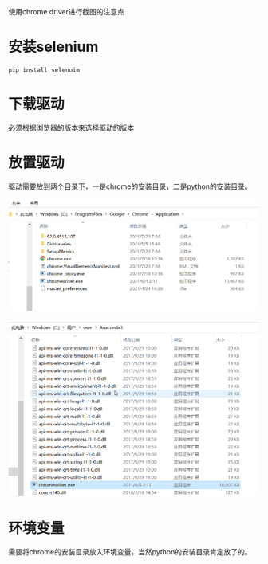 使用chrome driver进行截图的注意点

# 安装selenium

`pip install selenuim`



# 下载驱动

必须根据浏览器的版本来选择驱动的版本



# 放置驱动

驱动需要放到两个目录下，一是chrome的安装目录，二是python的安装目录。

![image-20210727104259877](https://raw.githubusercontent.com/whr819987540/pic/main/image-20210727104259877.png)



![image-20210727104157996](https://raw.githubusercontent.com/whr819987540/pic/main/image-20210727104157996.png)



# 环境变量

需要将chrome的安装目录放入环境变量，当然python的安装目录肯定放了的。